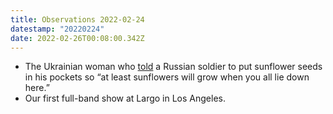 ```yaml
---
title: Observations 2022-02-24
datestamp: "20220224"
date: 2022-02-26T00:08:00.342Z
---
```

- The Ukrainian woman who [told](https://www.theguardian.com/world/video/2022/feb/25/ukrainian-woman-sunflower-seeds-russian-soldiers-video) a Russian soldier to put sunflower seeds in his pockets so “at least sunflowers will grow when you all lie down here.”
- Our first full-band show at Largo in Los Angeles.